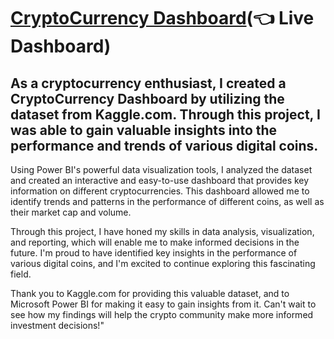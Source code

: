 # [CryptoCurrency Dashboard](https://app.powerbi.com/view?r=eyJrIjoiYjVmYWE3OTMtMzYyYi00OWQ5LWE5ODctMDEwNTVmNTNmNmJiIiwidCI6Ijg5M2VlMDNiLTdjYzAtNDhkZi04NjM2LWFiNzE1MzU5MmFlYiJ9&pageName=ReportSection)(👈 Live Dashboard)

## As a cryptocurrency enthusiast, I created a CryptoCurrency Dashboard by utilizing the dataset from Kaggle.com. Through this project, I was able to gain valuable insights into the performance and trends of various digital coins.

Using Power BI's powerful data visualization tools, I analyzed the dataset and created an interactive and easy-to-use dashboard that provides key information on different cryptocurrencies. This dashboard allowed me to identify trends and patterns in the performance of different coins, as well as their market cap and volume.

Through this project, I have honed my skills in data analysis, visualization, and reporting, which will enable me to make informed decisions in the future. I'm proud to have identified key insights in the performance of various digital coins, and I'm excited to continue exploring this fascinating field.

Thank you to Kaggle.com for providing this valuable dataset, and to Microsoft Power BI for making it easy to gain insights from it. Can't wait to see how my findings will help the crypto community make more informed investment decisions!"
